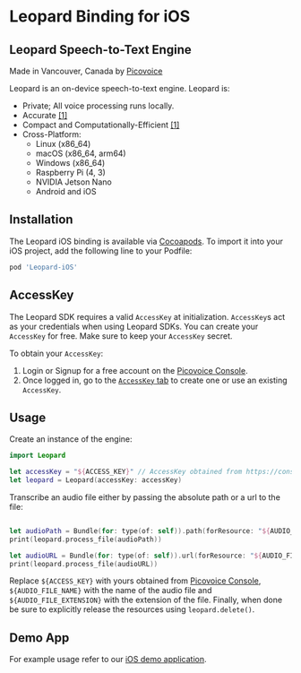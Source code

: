 # Leopard Binding for iOS

## Leopard Speech-to-Text Engine

Made in Vancouver, Canada by [Picovoice](https://picovoice.ai)

Leopard is an on-device speech-to-text engine. Leopard is:

- Private; All voice processing runs locally.
- Accurate [[1]](https://github.com/Picovoice/speech-to-text-benchmark#results)
- Compact and Computationally-Efficient [[1]](https://github.com/Picovoice/speech-to-text-benchmark#results)
- Cross-Platform:
    - Linux (x86_64)
    - macOS (x86_64, arm64)
    - Windows (x86_64)
    - Raspberry Pi (4, 3)
    - NVIDIA Jetson Nano
    - Android and iOS

## Installation

The Leopard iOS binding is available via [Cocoapods](https://cocoapods.org/pods/Leopard-iOS). To import it into your iOS project, add the following line to your Podfile: 

```ruby
pod 'Leopard-iOS'
```

## AccessKey

The Leopard SDK requires a valid `AccessKey` at initialization. `AccessKey`s act as your credentials when using Leopard SDKs.
You can create your `AccessKey` for free. Make sure to keep your `AccessKey` secret.

To obtain your `AccessKey`:
1. Login or Signup for a free account on the [Picovoice Console](https://picovoice.ai/console/).
2. Once logged in, go to the [`AccessKey` tab](https://console.picovoice.ai/access_key) to create one or use an existing `AccessKey`.

## Usage

Create an instance of the engine:

```swift
import Leopard

let accessKey = "${ACCESS_KEY}" // AccessKey obtained from https://console.picovoice.ai/access_key
let leopard = Leopard(accessKey: accessKey)
```

Transcribe an audio file either by passing the absolute path or a url to the file:

```swift

let audioPath = Bundle(for: type(of: self)).path(forResource: "${AUDIO_FILE_NAME}", ofType: "${AUDIO_FILE_EXTENSION}")
print(leopard.process_file(audioPath))

let audioURL = Bundle(for: type(of: self)).url(forResource: "${AUDIO_FILE_NAME}", withExtension: "${AUDIO_FILE_EXTENSION}")
print(leopard.process_file(audioURL))

```


Replace `${ACCESS_KEY}` with yours obtained from [Picovoice Console]((https://console.picovoice.ai/)),
`${AUDIO_FILE_NAME}` with the name of the audio file and `${AUDIO_FILE_EXTENSION}` with the extension of 
the file. Finally, when done be sure to explicitly release the resources using `leopard.delete()`.

## Demo App

For example usage refer to our [iOS demo application](/demo/ios).

